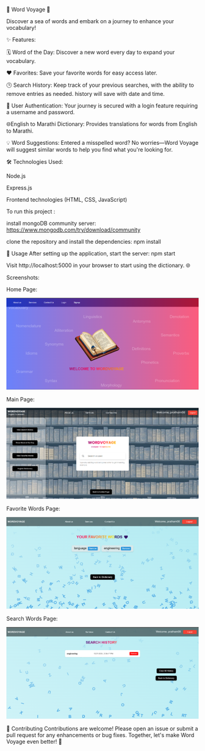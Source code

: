 🌊 Word Voyage 🌊

Discover a sea of words and embark on a journey to enhance your vocabulary!

✨ Features:

🗓️ Word of the Day: Discover a new word every day to expand your vocabulary.

❤️ Favorites: Save your favorite words for easy access later.

🕒 Search History: Keep track of your previous searches, with the ability to remove entries as needed. history will save with date and time.

🔐 User Authentication: Your journey is secured with a login feature requiring a username and password.

🌐English to Marathi Dictionary: Provides translations for words from English to Marathi.

💡 Word Suggestions: Entered a misspelled word? No worries—Word Voyage will suggest similar words to help you find what you're looking for.

🛠️ Technologies Used:

Node.js

Express.js

Frontend technologies (HTML, CSS, JavaScript)

To run this project : 

install mongoDB community server: https://www.mongodb.com/try/download/community

clone the repository and install the dependencies:  npm install

🚀 Usage
After setting up the application, start the server:  npm start

Visit http://localhost:5000 in your browser to start using the dictionary. 🌐

Screenshots: 

Home Page:

![login page](public/images/loginpage.png)

Main Page:

![Home Page Screenshot](public/images/mainpage.png)


Favorite Words Page:

![fav page](public/images/favpage.png)

Search Words Page:

![search page](public/images/searchpage.png)

🤝 Contributing
Contributions are welcome! Please open an issue or submit a pull request for any enhancements or bug fixes. Together, let's make Word Voyage even better! 🎉
